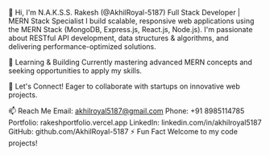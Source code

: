 
👋 Hi, I'm N.A.K.S.S. Rakesh (@AkhilRoyal-5187)
Full Stack Developer | MERN Stack Specialist
I build scalable, responsive web applications using the MERN Stack (MongoDB, Express.js, React.js, Node.js). I'm passionate about RESTful API development, data structures & algorithms, and delivering performance-optimized solutions.

🌱 Learning & Building
Currently mastering advanced MERN concepts and seeking opportunities to apply my skills.

💞️ Let's Connect!
Eager to collaborate with startups on innovative web projects.

📫 Reach Me
Email: akhilroyal5187@gmail.com
Phone: +91 8985114785
Portfolio: rakeshportfolio.vercel.app
LinkedIn: linkedin.com/in/akhilroyal5187
GitHub: github.com/AkhilRoyal-5187
⚡ Fun Fact
Welcome to my code projects!






